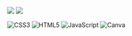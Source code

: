 <!--  # GitHub Stats: -->
![](https://github-readme-stats.vercel.app/api?username=msriatereza&theme=midnight-purple&hide_border=false&include_all_commits=false&count_private=false)
![](https://github-readme-streak-stats.herokuapp.com/?user=msriatereza&theme=midnight-purple&hide_border=false)<br/>

<!-- # Tech Stack: -->
![CSS3](https://img.shields.io/badge/css3-%231572B6.svg?style=for-the-badge&logo=css3&logoColor=white) ![HTML5](https://img.shields.io/badge/html5-%23E34F26.svg?style=for-the-badge&logo=html5&logoColor=white) ![JavaScript](https://img.shields.io/badge/javascript-%23323330.svg?style=for-the-badge&logo=javascript&logoColor=%23F7DF1E)  ![Canva](https://img.shields.io/badge/Canva-%2300C4CC.svg?style=for-the-badge&logo=Canva&logoColor=white)

<!-- ## Socials: -->
<!-- [![Instagram](https://img.shields.io/badge/Instagram-%23E4405F.svg?logo=Instagram&logoColor=white)](https://instagram.com/msriatereza)
</br> -->
<!-- ![Snake animation](https://github.com/msriatereza/msriatereza/blob/output/github-contribution-grid-snake.svg) 



![Adobe Lightroom](https://img.shields.io/badge/Adobe%20Lightroom-31A8FF.svg?style=for-the-badge&logo=Adobe%20Lightroom&logoColor=white) ![Adobe Photoshop](https://img.shields.io/badge/adobephotoshop-%2331A8FF.svg?style=for-the-badge&logo=adobephotoshop&logoColor=white)-->

